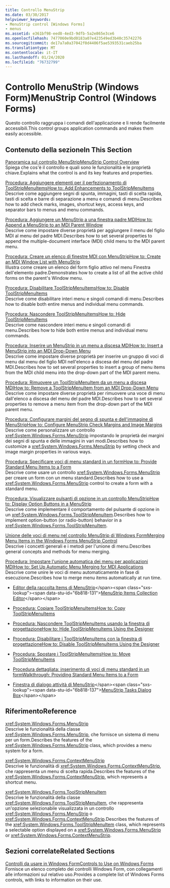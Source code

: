 ```yaml
---
title: Controllo MenuStrip
ms.date: 03/30/2017
helpviewer_keywords:
- MenuStrip control [Windows Forms]
- menus
ms.assetid: e361bf98-eed8-4ed3-9dfb-5a2e865e3ce6
ms.openlocfilehash: 7477060e9bd0183a07e423549ed3b40c35742276
ms.sourcegitcommit: de17a7a0a37042f0d4406f5ae5393531caeb25ba
ms.translationtype: MT
ms.contentlocale: it-IT
ms.lasthandoff: 01/24/2020
ms.locfileid: "76732799"
---
```

# <a name="menustrip-control-windows-forms"></a><span data-ttu-id="6b818-102">Controllo MenuStrip (Windows Form)</span><span class="sxs-lookup"><span data-stu-id="6b818-102">MenuStrip Control (Windows Forms)</span></span>
<span data-ttu-id="6b818-103">Questo controllo raggruppa i comandi dell'applicazione e li rende facilmente accessibili.</span><span class="sxs-lookup"><span data-stu-id="6b818-103">This control groups application commands and makes them easily accessible.</span></span>  
  
## <a name="in-this-section"></a><span data-ttu-id="6b818-104">Contenuto della sezione</span><span class="sxs-lookup"><span data-stu-id="6b818-104">In This Section</span></span>  
 [<span data-ttu-id="6b818-105">Panoramica sul controllo MenuStrip</span><span class="sxs-lookup"><span data-stu-id="6b818-105">MenuStrip Control Overview</span></span>](menustrip-control-overview-windows-forms.md)  
 <span data-ttu-id="6b818-106">Spiega che cos'è il controllo e quali sono le funzionalità e le proprietà chiave.</span><span class="sxs-lookup"><span data-stu-id="6b818-106">Explains what the control is and its key features and properties.</span></span>  
  
 [<span data-ttu-id="6b818-107">Procedura: Aggiungere elementi per il perfezionamento di ToolStripMenuItems</span><span class="sxs-lookup"><span data-stu-id="6b818-107">How to: Add Enhancements to ToolStripMenuItems</span></span>](how-to-add-enhancements-to-toolstripmenuitems.md)  
 <span data-ttu-id="6b818-108">Descrive come aggiungere segni di spunta, immagini, tasti di scelta rapida, tasti di scelta e barre di separazione a menu e comandi di menu.</span><span class="sxs-lookup"><span data-stu-id="6b818-108">Describes how to add check marks, images, shortcut keys, access keys, and separator bars to menus and menu commands.</span></span>  
  
 [<span data-ttu-id="6b818-109">Procedura: Aggiungere un MenuStrip a una finestra padre MDI</span><span class="sxs-lookup"><span data-stu-id="6b818-109">How to: Append a MenuStrip to an MDI Parent Window</span></span>](how-to-append-a-menustrip-to-an-mdi-parent-window-windows-forms.md)  
 <span data-ttu-id="6b818-110">Descrive come impostare diverse proprietà per aggiungere il menu del figlio MDI al menu del padre MDI.</span><span class="sxs-lookup"><span data-stu-id="6b818-110">Describes how to set several properties to append the multiple-document interface (MDI) child menu to the MDI parent menu.</span></span>  
  
 [<span data-ttu-id="6b818-111">Procedura: Creare un elenco di finestre MDI con MenuStrip</span><span class="sxs-lookup"><span data-stu-id="6b818-111">How to: Create an MDI Window List with MenuStrip</span></span>](how-to-create-an-mdi-window-list-with-menustrip-windows-forms.md)  
 <span data-ttu-id="6b818-112">Illustra come creare un elenco del form figlio attivo nel menu Finestra dell'elemento padre.</span><span class="sxs-lookup"><span data-stu-id="6b818-112">Demonstrates how to create a list of all the active child forms on the parent's Window menu.</span></span>  
  
 [<span data-ttu-id="6b818-113">Procedura: Disabilitare ToolStripMenuItems</span><span class="sxs-lookup"><span data-stu-id="6b818-113">How to: Disable ToolStripMenuItems</span></span>](how-to-disable-toolstripmenuitems.md)  
 <span data-ttu-id="6b818-114">Descrive come disabilitare interi menu e singoli comandi di menu.</span><span class="sxs-lookup"><span data-stu-id="6b818-114">Describes how to disable both entire menus and individual menu commands.</span></span>  
  
 [<span data-ttu-id="6b818-115">Procedura: Nascondere ToolStripMenuItems</span><span class="sxs-lookup"><span data-stu-id="6b818-115">How to: Hide ToolStripMenuItems</span></span>](how-to-hide-toolstripmenuitems.md)  
 <span data-ttu-id="6b818-116">Descrive come nascondere interi menu e singoli comandi di menu.</span><span class="sxs-lookup"><span data-stu-id="6b818-116">Describes how to hide both entire menus and individual menu commands.</span></span>  
  
 [<span data-ttu-id="6b818-117">Procedura: Inserire un MenuStrip in un menu a discesa MDI</span><span class="sxs-lookup"><span data-stu-id="6b818-117">How to: Insert a MenuStrip into an MDI Drop-Down Menu</span></span>](how-to-insert-a-menustrip-into-an-mdi-drop-down-menu-windows-forms.md)  
 <span data-ttu-id="6b818-118">Descrive come impostare diverse proprietà per inserire un gruppo di voci di menu dal menu del figlio MDI nell'elenco a discesa del menu del padre MDI.</span><span class="sxs-lookup"><span data-stu-id="6b818-118">Describes how to set several properties to insert a group of menu items from the MDI child menu into the drop-down part of the MDI parent menu.</span></span>  
  
 [<span data-ttu-id="6b818-119">Procedura: Rimuovere un ToolStripMenuItem da un menu a discesa MDI</span><span class="sxs-lookup"><span data-stu-id="6b818-119">How to: Remove a ToolStripMenuItem from an MDI Drop-Down Menu</span></span>](how-to-remove-a-toolstripmenuitem-from-an-mdi-drop-down-menu-windows-forms.md)  
 <span data-ttu-id="6b818-120">Descrive come impostare diverse proprietà per rimuovere una voce di menu dall'elenco a discesa del menu del padre MDI.</span><span class="sxs-lookup"><span data-stu-id="6b818-120">Describes how to set several properties to remove a menu item from the drop-down part of the MDI parent menu.</span></span>  
  
 [<span data-ttu-id="6b818-121">Procedura: Configurare margini del segno di spunta e dell'immagine di MenuStrip</span><span class="sxs-lookup"><span data-stu-id="6b818-121">How to: Configure MenuStrip Check Margins and Image Margins</span></span>](how-to-configure-menustrip-check-margins-and-image-margins.md)  
 <span data-ttu-id="6b818-122">Descrive come personalizzare un controllo <xref:System.Windows.Forms.MenuStrip> impostando le proprietà dei margini dei segni di spunta e delle immagini in vari modi.</span><span class="sxs-lookup"><span data-stu-id="6b818-122">Describes how to customize a <xref:System.Windows.Forms.MenuStrip> by setting check and image margin properties in various ways.</span></span>  
  
 [<span data-ttu-id="6b818-123">Procedura: Specificare voci di menu standard in un form</span><span class="sxs-lookup"><span data-stu-id="6b818-123">How to: Provide Standard Menu Items to a Form</span></span>](how-to-provide-standard-menu-items-to-a-form.md)  
 <span data-ttu-id="6b818-124">Descrive come usare un controllo <xref:System.Windows.Forms.MenuStrip> per creare un form con un menu standard.</span><span class="sxs-lookup"><span data-stu-id="6b818-124">Describes how to use a <xref:System.Windows.Forms.MenuStrip> control to create a form with a standard menu.</span></span>  
  
 [<span data-ttu-id="6b818-125">Procedura: Visualizzare pulsanti di opzione in un controllo MenuStrip</span><span class="sxs-lookup"><span data-stu-id="6b818-125">How to: Display Option Buttons in a MenuStrip</span></span>](how-to-display-option-buttons-in-a-menustrip-windows-forms.md)  
 <span data-ttu-id="6b818-126">Descrive come implementare il comportamento del pulsante di opzione in un <xref:System.Windows.Forms.ToolStripMenuItem>.</span><span class="sxs-lookup"><span data-stu-id="6b818-126">Describes how to implement option-button (or radio-button) behavior in a <xref:System.Windows.Forms.ToolStripMenuItem>.</span></span>  
  
 [<span data-ttu-id="6b818-127">Unione delle voci di menu nel controllo MenuStrip di Windows Form</span><span class="sxs-lookup"><span data-stu-id="6b818-127">Merging Menu Items in the Windows Forms MenuStrip Control</span></span>](merging-menu-items-in-the-windows-forms-menustrip-control.md)  
 <span data-ttu-id="6b818-128">Descrive i concetti generali e i metodi per l'unione di menu.</span><span class="sxs-lookup"><span data-stu-id="6b818-128">Describes general concepts and methods for menu merging.</span></span>  
  
 [<span data-ttu-id="6b818-129">Procedura: Impostare l'unione automatica dei menu per applicazioni MDI</span><span class="sxs-lookup"><span data-stu-id="6b818-129">How to: Set Up Automatic Menu Merging for MDI Applications</span></span>](how-to-set-up-automatic-menu-merging-for-mdi-applications.md)  
 <span data-ttu-id="6b818-130">Descrive come unire le voci di menu automaticamente in fase di esecuzione.</span><span class="sxs-lookup"><span data-stu-id="6b818-130">Describes how to merge menu items automatically at run time.</span></span>  
  
- <span data-ttu-id="6b818-131">[Editor della raccolta Items di MenuStrip](https://docs.microsoft.com/previous-versions/visualstudio/visual-studio-2010/ms233625(v=vs.100))</span><span class="sxs-lookup"><span data-stu-id="6b818-131">[MenuStrip Items Collection Editor](https://docs.microsoft.com/previous-versions/visualstudio/visual-studio-2010/ms233625(v=vs.100))</span></span>  
  
- [<span data-ttu-id="6b818-132">Procedura: Copiare ToolStripMenuItems</span><span class="sxs-lookup"><span data-stu-id="6b818-132">How to: Copy ToolStripMenuItems</span></span>](how-to-copy-toolstripmenuitems.md)  
  
- [<span data-ttu-id="6b818-133">Procedura: Nascondere ToolStripMenuItems usando la finestra di progettazione</span><span class="sxs-lookup"><span data-stu-id="6b818-133">How to: Hide ToolStripMenuItems Using the Designer</span></span>](how-to-hide-toolstripmenuitems-using-the-designer.md)  
  
- [<span data-ttu-id="6b818-134">Procedura: Disabilitare i ToolStripMenuItems con la finestra di progettazione</span><span class="sxs-lookup"><span data-stu-id="6b818-134">How to: Disable ToolStripMenuItems Using the Designer</span></span>](how-to-disable-toolstripmenuitems-using-the-designer.md)  
  
- [<span data-ttu-id="6b818-135">Procedura: Spostare i ToolStripMenuItems</span><span class="sxs-lookup"><span data-stu-id="6b818-135">How to: Move ToolStripMenuItems</span></span>](how-to-move-toolstripmenuitems.md)  
  
- [<span data-ttu-id="6b818-136">Procedura dettagliata: inserimento di voci di menu standard in un form</span><span class="sxs-lookup"><span data-stu-id="6b818-136">Walkthrough: Providing Standard Menu Items to a Form</span></span>](walkthrough-providing-standard-menu-items-to-a-form.md)  
  
- <span data-ttu-id="6b818-137">[Finestra di dialogo attività di MenuStrip](https://docs.microsoft.com/previous-versions/visualstudio/visual-studio-2010/ms233645(v=vs.100))</span><span class="sxs-lookup"><span data-stu-id="6b818-137">[MenuStrip Tasks Dialog Box](https://docs.microsoft.com/previous-versions/visualstudio/visual-studio-2010/ms233645(v=vs.100))</span></span>  
  
## <a name="reference"></a><span data-ttu-id="6b818-138">Riferimento</span><span class="sxs-lookup"><span data-stu-id="6b818-138">Reference</span></span>  
 <xref:System.Windows.Forms.MenuStrip>  
 <span data-ttu-id="6b818-139">Descrive le funzionalità della classe <xref:System.Windows.Forms.MenuStrip>, che fornisce un sistema di menu per un form.</span><span class="sxs-lookup"><span data-stu-id="6b818-139">Describes the features of the <xref:System.Windows.Forms.MenuStrip> class, which provides a menu system for a form.</span></span>  
  
 <xref:System.Windows.Forms.ContextMenuStrip>  
 <span data-ttu-id="6b818-140">Descrive le funzionalità di <xref:System.Windows.Forms.ContextMenuStrip>, che rappresenta un menu di scelta rapida.</span><span class="sxs-lookup"><span data-stu-id="6b818-140">Describes the features of the <xref:System.Windows.Forms.ContextMenuStrip>, which represents a shortcut menu.</span></span>  
  
 <xref:System.Windows.Forms.ToolStripMenuItem>  
 <span data-ttu-id="6b818-141">Descrive le funzionalità della classe <xref:System.Windows.Forms.ToolStripMenuItem>, che rappresenta un'opzione selezionabile visualizzata in un controllo <xref:System.Windows.Forms.MenuStrip> o <xref:System.Windows.Forms.ContextMenuStrip>.</span><span class="sxs-lookup"><span data-stu-id="6b818-141">Describes the features of the <xref:System.Windows.Forms.ToolStripMenuItem> class, which represents a selectable option displayed on a <xref:System.Windows.Forms.MenuStrip> or <xref:System.Windows.Forms.ContextMenuStrip>.</span></span>  
  
## <a name="related-sections"></a><span data-ttu-id="6b818-142">Sezioni correlate</span><span class="sxs-lookup"><span data-stu-id="6b818-142">Related Sections</span></span>  
 [<span data-ttu-id="6b818-143">Controlli da usare in Windows Form</span><span class="sxs-lookup"><span data-stu-id="6b818-143">Controls to Use on Windows Forms</span></span>](controls-to-use-on-windows-forms.md)  
 <span data-ttu-id="6b818-144">Fornisce un elenco completo dei controlli Windows Form, con collegamenti alle informazioni sul relativo uso.</span><span class="sxs-lookup"><span data-stu-id="6b818-144">Provides a complete list of Windows Forms controls, with links to information on their use.</span></span>
